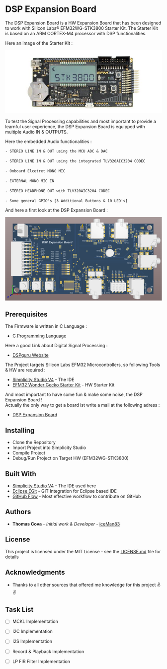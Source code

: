 # DSP Expansion Board

The DSP Expansion Board is a HW Expansion Board that has been designed to work with
Silicon Labs&reg; EFM32WG-STK3800 Starter Kit. The Starter Kit is based on an ARM CORTEX-M4 processor with DSP functionalities.

Here an image of the Starter Kit :  

![EFM32WG-STK3800](images/wonder-gecko-starter-kit.jpg)  

To test the Signal Processing capabilities and most important to provide a learnful user experience, the DSP Expansion Board is equipped with multiple Audio IN & OUTPUTS.
  
Here the embedded Audio functionalities : 

    - STEREO LINE IN & OUT using the MCU ADC & DAC

    - STEREO LINE IN & OUT using the integrated TLV320AIC3204 CODEC

    - Onboard Elcetret MONO MIC

    - EXTERNAL MONO MIC IN

    - STEREO HEADPHONE OUT with TLV320AIC3204 CODEC

    - Some general GPIO's [3 Additional Buttons & 10 LED's]

   
And here a first look at the DSP Expansion Board :  

![DSP Expansion Board](images/DSP_Expansion_Board_V00.png) 




## Prerequisites

The Firmware is written in C Language :     

* [C Programming Language](https://en.wikipedia.org/wiki/C_(programming_language))  

Here a good Link about Digital Signal Processing :     

* [DSPguru Website](https://dspguru.com/)

The Project targets Silicon Labs EFM32 Microcontrollers, so following Tools & HW are required :

* [Simplicity Studio V4](https://www.silabs.com/products/development-tools/software/simplicity-studio) - The IDE 
* [EFM32 Wonder Gecko Starter Kit](https://www.silabs.com/products/development-tools/mcu/32-bit/efm32-wonder-gecko-starter-kit) - HW Starter Kit  

And most important to have some fun & make some noise, the DSP Expansion Board !  
Actually the only way to get a board ist write a mail at the following adress :

* [DSP Expansion Board](mailto:thomascova@gmail.com)

## Installing

* Clone the Repository
* Import Project into Simplicity Studio
* Compile Project
* Debug/Run Project on Target HW (EFM32WG-STK3800)

## Built With

* [Simplicity Studio V4](https://www.silabs.com/products/development-tools/software/simplicity-studio) - The IDE used here
* [Eclipse EGit](https://www.eclipse.org/egit/) - GIT Integration for Eclipse based IDE
* [GitHub Flow](https://www.youtube.com/watch?v=PBI2Rz-ZOxU) - Most effective workflow to contribute on GitHub
 
## Authors

* **Thomas Cova** - *Initial work & Developer* - [iceMan83](https://github.com/cov1983) 

## License

This project is licensed under the MIT License - see the [LICENSE.md](LICENSE.md) file for details

## Acknowledgments

* Thanks to all other sources that offered me knowledge for this project :v: :v: 

## Task List

- [ ] MCKL Implementation
- [ ] I2C Implementation
- [ ] I2S Implementation
- [ ] Record & Playback Implementation
- [ ] LP FIR Filter Implementation

